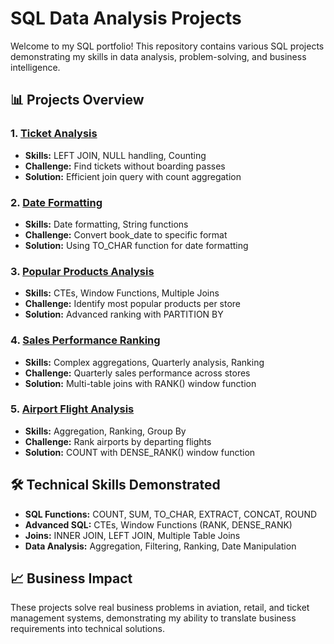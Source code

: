 # SQL Data Analysis Projects

Welcome to my SQL portfolio! This repository contains various SQL projects demonstrating my skills in data analysis, problem-solving, and business intelligence.

## 📊 Projects Overview

### 1. [Ticket Analysis](01-ticket-analysis/)
- **Skills:** LEFT JOIN, NULL handling, Counting
- **Challenge:** Find tickets without boarding passes
- **Solution:** Efficient join query with count aggregation

### 2. [Date Formatting](02-date-formatting/)
- **Skills:** Date formatting, String functions
- **Challenge:** Convert book_date to specific format
- **Solution:** Using TO_CHAR function for date formatting

### 3. [Popular Products Analysis](03-popular-products/)
- **Skills:** CTEs, Window Functions, Multiple Joins
- **Challenge:** Identify most popular products per store
- **Solution:** Advanced ranking with PARTITION BY

### 4. [Sales Performance Ranking](04-sales-performance/)
- **Skills:** Complex aggregations, Quarterly analysis, Ranking
- **Challenge:** Quarterly sales performance across stores
- **Solution:** Multi-table joins with RANK() window function

### 5. [Airport Flight Analysis](05-airport-ranking/)
- **Skills:** Aggregation, Ranking, Group By
- **Challenge:** Rank airports by departing flights
- **Solution:** COUNT with DENSE_RANK() window function

## 🛠️ Technical Skills Demonstrated
- **SQL Functions:** COUNT, SUM, TO_CHAR, EXTRACT, CONCAT, ROUND
- **Advanced SQL:** CTEs, Window Functions (RANK, DENSE_RANK)
- **Joins:** INNER JOIN, LEFT JOIN, Multiple Table Joins
- **Data Analysis:** Aggregation, Filtering, Ranking, Date Manipulation

## 📈 Business Impact
These projects solve real business problems in aviation, retail, and ticket management systems, demonstrating my ability to translate business requirements into technical solutions.
